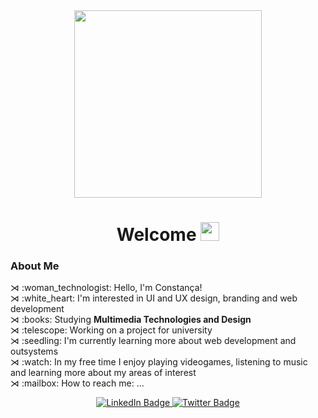 <div id="header" align="center">
  <img src="https://media.giphy.com/media/paTz7UZbPfTZFRYnnB/giphy.gif" width="300"/>
  <h1>Welcome
        <img src="https://media.giphy.com/media/hvRJCLFzcasrR4ia7z/giphy.gif" width="30px"/>
  </h1>
</div>
<div>
  <h3>About Me</h3>
⋊ :woman_technologist: Hello, I'm Constança! <br>
⋊ :white_heart: I'm interested in UI and UX design, branding and web development<br>
⋊ :books: Studying <b>Multimedia Technologies and Design</b><br>
⋊ :telescope: Working on a project for university<br>
⋊ :seedling: I'm currently learning more about web development and outsystems <br>
⋊ :watch: In my free time I enjoy playing videogames, listening to music and learning more about my areas of interest<br>
⋊ :mailbox:  How to reach me: ...
  </p>
</div>

<div id="badges" align="center">
  <a href="www.linkedin.com/in/constança-fernandes-6b165a1ba">
    <img src="https://img.shields.io/badge/LinkedIn-blue?style=for-the-badge&logo=linkedin&logoColor=white" alt="LinkedIn Badge"/>
  </a>
  <a href="https://twitter.com/SirenaCutie">
     <img src="https://img.shields.io/badge/Twitter-blue?style=for-the-badge&logo=twitter&logoColor=white" alt="Twitter Badge"/>
   </a>
</div>
